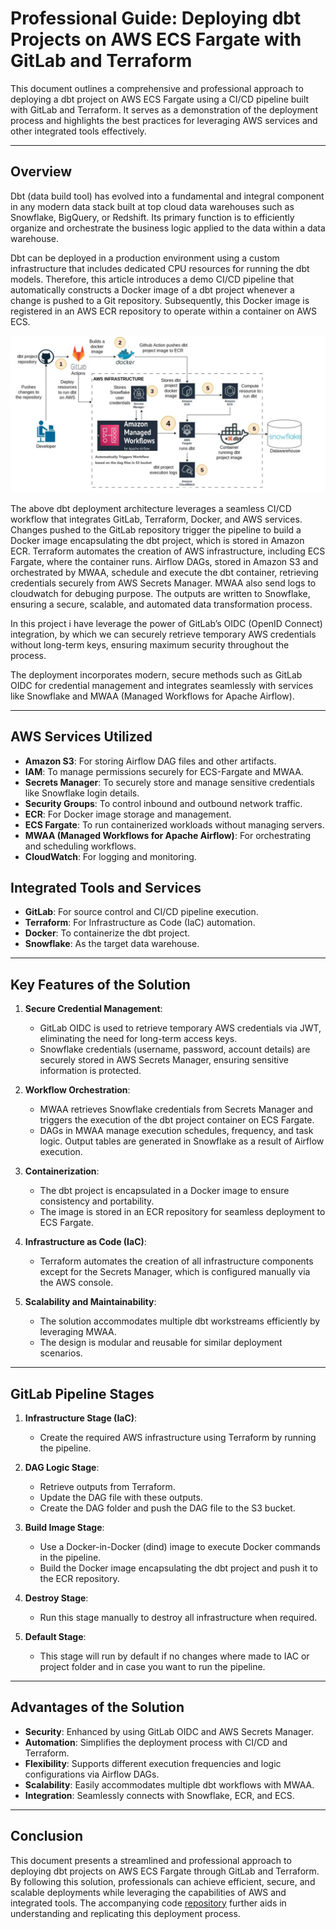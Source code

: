 # Professional Guide: Deploying dbt Projects on AWS ECS Fargate with GitLab and Terraform

This document outlines a comprehensive and professional approach to deploying a dbt project on AWS ECS Fargate using a CI/CD pipeline built with GitLab and Terraform. It serves as a demonstration of the deployment process and highlights the best practices for leveraging AWS services and other integrated tools effectively.

---

## **Overview**

Dbt (data build tool) has evolved into a fundamental and integral component in any modern data stack built at top cloud data warehouses such as Snowflake, BigQuery, or Redshift. Its primary function is to efficiently organize and orchestrate the business logic applied to the data within a data warehouse. 

Dbt can be deployed in a production environment using a custom infrastructure that includes dedicated CPU resources for running the dbt models. Therefore, this article introduces a demo CI/CD pipeline that automatically constructs a Docker image of a dbt project whenever a change is pushed to a Git repository. Subsequently, this Docker image is registered in an AWS ECR repository to operate within a container on AWS ECS.


![architecture](./dbt-model.png)   


The above dbt deployment architecture leverages a seamless CI/CD workflow that integrates GitLab, Terraform, Docker, and AWS services. Changes pushed to the GitLab repository trigger the pipeline to build a Docker image encapsulating the dbt project, which is stored in Amazon ECR. Terraform automates the creation of AWS infrastructure, including ECS Fargate, where the container runs. Airflow DAGs, stored in Amazon S3 and orchestrated by MWAA, schedule and execute the dbt container, retrieving credentials securely from AWS Secrets Manager. MWAA also send logs to cloudwatch for debuging purpose. The outputs are written to Snowflake, ensuring a secure, scalable, and automated data transformation process.

In this project i have leverage the power of GitLab’s OIDC (OpenID Connect) integration, by which we can securely retrieve temporary AWS credentials without long-term keys, ensuring maximum security throughout the process. 

The deployment incorporates modern, secure methods such as GitLab OIDC for credential management and integrates seamlessly with services like Snowflake and MWAA (Managed Workflows for Apache Airflow).

---

## **AWS Services Utilized**

- **Amazon S3**: For storing Airflow DAG files and other artifacts.
- **IAM**: To manage permissions securely for ECS-Fargate and MWAA.
- **Secrets Manager**: To securely store and manage sensitive credentials like Snowflake login details.
- **Security Groups**: To control inbound and outbound network traffic.
- **ECR**: For Docker image storage and management.
- **ECS Fargate**: To run containerized workloads without managing servers.
- **MWAA (Managed Workflows for Apache Airflow)**: For orchestrating and scheduling workflows.
- **CloudWatch**: For logging and monitoring.

## **Integrated Tools and Services**

- **GitLab**: For source control and CI/CD pipeline execution.
- **Terraform**: For Infrastructure as Code (IaC) automation.
- **Docker**: To containerize the dbt project.
- **Snowflake**: As the target data warehouse.

---

## **Key Features of the Solution**

1. **Secure Credential Management**:
   - GitLab OIDC is used to retrieve temporary AWS credentials via JWT, eliminating the need for long-term access keys.
   - Snowflake credentials (username, password, account details) are securely stored in AWS Secrets Manager, ensuring sensitive information is protected.

2. **Workflow Orchestration**:
   - MWAA retrieves Snowflake credentials from Secrets Manager and triggers the execution of the dbt project container on ECS Fargate.
   - DAGs in MWAA manage execution schedules, frequency, and task logic. Output tables are generated in Snowflake as a result of Airflow execution.

3. **Containerization**:
   - The dbt project is encapsulated in a Docker image to ensure consistency and portability.
   - The image is stored in an ECR repository for seamless deployment to ECS Fargate.

4. **Infrastructure as Code (IaC)**:
   - Terraform automates the creation of all infrastructure components except for the Secrets Manager, which is configured manually via the AWS console.

5. **Scalability and Maintainability**:
   - The solution accommodates multiple dbt workstreams efficiently by leveraging MWAA.
   - The design is modular and reusable for similar deployment scenarios.

---

## **GitLab Pipeline Stages**

1. **Infrastructure Stage (IaC)**:
   - Create the required AWS infrastructure using Terraform by running the pipeline.

2. **DAG Logic Stage**:
   - Retrieve outputs from Terraform.
   - Update the DAG file with these outputs.
   - Create the DAG folder and push the DAG file to the S3 bucket.

3. **Build Image Stage**:
   - Use a Docker-in-Docker (dind) image to execute Docker commands in the pipeline.
   - Build the Docker image encapsulating the dbt project and push it to the ECR repository.

4. **Destroy Stage**:
   - Run this stage manually to destroy all infrastructure when required.


4. **Default Stage**:
   - This stage will run by default if no changes where made to IAC or project folder and in case you want to run the pipeline.

---

## **Advantages of the Solution**

- **Security**: Enhanced by using GitLab OIDC and AWS Secrets Manager.
- **Automation**: Simplifies the deployment process with CI/CD and Terraform.
- **Flexibility**: Supports different execution frequencies and logic configurations via Airflow DAGs.
- **Scalability**: Easily accommodates multiple dbt workflows with MWAA.
- **Integration**: Seamlessly connects with Snowflake, ECR, and ECS.

---

## **Conclusion**

This document presents a streamlined and professional approach to deploying dbt projects on AWS ECS Fargate through GitLab and Terraform. By following this solution, professionals can achieve efficient, secure, and scalable deployments while leveraging the capabilities of AWS and integrated tools. The accompanying code [repository](https://gitlab.com/sharafat678/dbt-deployment#) further aids in understanding and replicating this deployment process.

